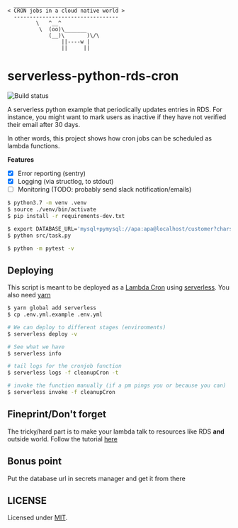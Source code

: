 ```
  _________________________________
< CRON jobs in a cloud native world >
  ---------------------------------
         \   ^__^
          \  (oo)\_______
             (__)\       )\/\
                 ||----w |
                 ||     ||

```

# serverless-python-rds-cron

![Build status](https://github.com/caulagi/serverless-python-rds-cron/workflows/Test%20project/badge.svg?branch=master)

A serverless python example that periodically updates entries in RDS.
For instance, you might want to mark users as inactive if they have not
verified their email after 30 days.

In other words, this project shows how cron jobs can be scheduled as lambda functions.

**Features**

- [x] Error reporting (sentry)
- [x] Logging (via structlog, to stdout)
- [ ] Monitoring (TODO: probably send slack notification/emails)

```bash
$ python3.7 -m venv .venv
$ source ./venv/bin/activate
$ pip install -r requirements-dev.txt

$ export DATABASE_URL='mysql+pymysql://apa:apa@localhost/customer?charset=utf8mb4'
$ python src/task.py

$ python -m pytest -v
```

## Deploying

This script is meant to be deployed as a [Lambda Cron](https://docs.aws.amazon.com/lambda/latest/dg/tutorial-scheduled-events-schedule-expressions.html)
using [serverless](https://serverless.com/).  You also need [yarn](https://yarnpkg.com/lang/en/)

```bash
$ yarn global add serverless
$ cp .env.yml.example .env.yml

# We can deploy to different stages (environments)
$ serverless deploy -v

# See what we have
$ serverless info

# tail logs for the cronjob function
$ serverless logs -f cleanupCron -t

# invoke the function manually (if a pm pings you or because you can)
$ serverless invoke -f cleanupCron
```

## Fineprint/Don't forget

The tricky/hard part is to make your lambda talk to resources like RDS **and**
outside world. Follow the tutorial [here](https://aws.amazon.com/premiumsupport/knowledge-center/internet-access-lambda-function/)

## Bonus point

Put the database url in secrets manager and get it from there


## LICENSE

Licensed under [MIT](./LICENSE).

